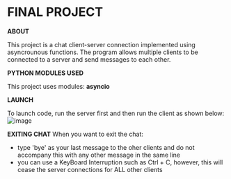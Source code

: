 <h1> FINAL PROJECT </h1>


**ABOUT**

This project is a chat client-server connection implemented using asyncrounous functions. The program allows multiple clients to be connected to a server and send messages to each other. 


**PYTHON MODULES USED**

This project uses modules: **asyncio**

**LAUNCH**

To launch code, run the server first and then run the client as shown below:
![image](https://user-images.githubusercontent.com/68576099/193414788-fb05f93c-6c7a-41ba-86a7-c01f6fa9e2d0.png)

**EXITING CHAT**
When you want to exit the chat:
- type 'bye' as your last message to the oher clients and do not accompany this with any other message in the same line
- you can use a KeyBoard Interruption such as Ctrl + C, however, this will cease the server connections for ALL other clients


